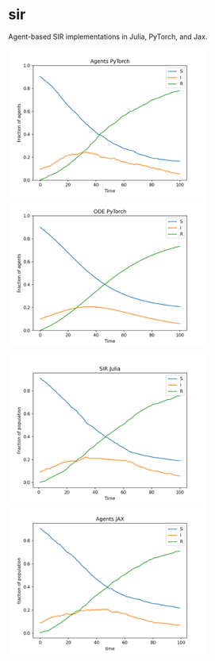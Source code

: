 # sir

Agent-based SIR implementations in Julia, PyTorch, and Jax.

<p float="left">
  <img src="./sir_agents_torch.png" width="400" >
  <img src="./sir_ode_torch.png" width="400" />
</p>

<p float="left">
  <img src="./sir_julia.png" width="400" >
  <img src="./sir_jax.png" width="400" />
</p>

